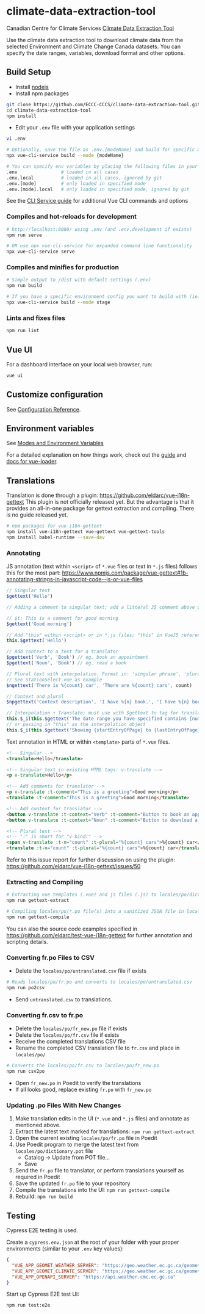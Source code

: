 # climate-data-extraction-tool

Canadian Centre for Climate Services [Climate Data Extraction Tool](https://climate-change.canada.ca/climate-data)

Use the climate data extraction tool to download climate data from the selected
Environment and Climate Change Canada datasets. You can specify the date
ranges, variables, download format and other options.


## Build Setup

- Install [nodejs](https://nodejs.org)
- Install npm packages

```sh
git clone https://github.com/ECCC-CCCS/climate-data-extraction-tool.git
cd climate-data-extraction-tool
npm install
```

- Edit your `.env` file with your application settings

```sh
vi .env

# Optionally, save the file as .env.{modeName} and build for specific modes
npx vue-cli-service build --mode {modeName}

# You can specify env variables by placing the following files in your project root:
.env                # loaded in all cases
.env.local          # loaded in all cases, ignored by git
.env.[mode]         # only loaded in specified mode
.env.[mode].local   # only loaded in specified mode, ignored by git
```

See the [CLI Service guide](https://cli.vuejs.org/guide/cli-service.html) for additional Vue CLI commands and options

### Compiles and hot-reloads for development
```sh
# http://localhost:8080/ using .env (and .env.development if exists)
npm run serve

# OR use npx vue-cli-service for expanded command line functionality
npx vue-cli-service serve
```

### Compiles and minifies for production
```sh
# Simple output to /dist with default settings (.env)
npm run build

# If you have a specific environment config you want to build with (ie. a .env.stage file)
npx vue-cli-service build --mode stage
```

### Lints and fixes files
```sh
npm run lint
```

## Vue UI
For a dashboard interface on your local web browser, run:

```sh
vue ui
```

## Customize configuration
See [Configuration Reference](https://cli.vuejs.org/config/).

## Environment variables
See [Modes and Environment Variables](https://cli.vuejs.org/guide/mode-and-env.html#modes)


For a detailed explanation on how things work, check out the [guide](http://vuejs-templates.github.io/webpack/) and [docs for vue-loader](http://vuejs.github.io/vue-loader).

## Translations

Translation is done through a plugin: https://github.com/eldarc/vue-i18n-gettext
This plugin is not officially released yet. But the advantage is that it provides an all-in-one package for gettext extraction and compiling. There is no guide released yet.

```sh
# npm packages for vue-i18n-gettext
npm install vue-i18n-gettext vue-gettext vue-gettext-tools
npm install babel-runtime --save-dev
```

### Annotating

JS annotation (text within `<script>` of `*.vue` files or text in `*.js` files) follows this for the most part: https://www.npmjs.com/package/vue-gettext#1b-annotating-strings-in-javascript-code--js-or-vue-files

```js
// Singular text
$gettext('Hello')

// Adding a comment to singular text; add a litteral JS comment above $gettext() like so:

// $t: This is a comment for good morning
$gettext('Good morning')

// Add "this" within <script> or in *.js files; "this" in VueJS references the root Vue component, which has plugins, libraries, routers and other APIs loaded in; gettext is a VueJS plugin.
this.$gettext('Hello')

// Add context to a text for a translator
$pgettext('Verb', 'Book') // eg. book an appointment
$pgettext('Noun', 'Book') // eg. read a book

// Plural text with interpolation. Format in: 'singular phrase', 'plural phrase', counter
// See StationSelect.vue as example
$ngettext('There is %{count} car', 'There are %{count} cars', count)

// Context and plural
$npgettext('Context description', 'I have %{n} book.', 'I have %{n} books', n)

// Interpolation + Translate; must use with $gettext to tag for translation
this.$_i(this.$gettext('The date range you have specified contains {numBands} bands and is too large to fit within the file limit (255).'), {numBands: this.dateRangeNumMonths})
// or passing in "this" as the interpolation object
this.$_i(this.$gettext('Showing {startEntryOfPage} to {lastEntryOfPage} of {filteredNumEntries} (filtered from {totalSize} total entries)'), this)
```

Text annotation in HTML or within `<template>` parts of `*.vue` files.
```html
<!-- Singular -->
<translate>Hello</translate>

<!-- Singular text in existing HTML tags: v-translate -->
<p v-translate>Hello</p>

<!-- Add comments for translator -->
<p v-translate :t-comment="This is a greeting">Good morning</p>
<translate :t-comment="This is a greeting">Good morning</translate>

<!-- Add context for translator -->
<button v-translate :t-context="Verb" :t-comment="Button to book an appointment">Book</button>
<button v-translate :t-context="Noun" :t-comment="Button to download a book">Book</button>

<!-- Plural text -->
<!-- ":" is short for "v-bind:" -->
<span v-translate :t-n="count" :t-plural="%{count} cars">%{count} car</span>
<translate :t-n="count" :t-plural="%{count} cars">%{count} car</translate>
```

Refer to this issue report for further discussion on using the plugin: https://github.com/eldarc/vue-i18n-gettext/issues/50

### Extracting and Compiling

```bash
# Extracting vue templates (.vue) and js files (.js) to locales/po/dictionary.pot file
npm run gettext-extract

# Compiling locales/po/*.po file(s) into a sanitized JSON file in locales/json/translations.json
npm run gettext-compile
```

You can also the source code examples specified in https://github.com/eldarc/test-vue-i18n-gettext for further annotation and scripting details.

### Converting fr.po Files to CSV

- Delete the `locales/po/untranslated.csv` file if exists

```bash
# Reads locales/po/fr.po and converts to locales/po/untranslated.csv
npm run po2csv
```

- Send `untranslated.csv` to translations.

### Converting fr.csv to fr.po

- Delete the `locales/po/fr_new.po` file if exists
- Delete the `locales/po/fr.csv` file if exists
- Receive the completed translations CSV file
- Rename the completed CSV translation file to `fr.csv` and place in `locales/po/`

```bash
# Converts the locales/po/fr.csv to locales/po/fr_new.po
npm run csv2po
```

- Open `fr_new.po` in Poedit to verify the translations
- If all looks good, replace existing `fr.po` with `fr_new.po`

### Updating .po Files With New Changes

1. Make translation edits in the UI (`*.vue` and `*.js` files) and annotate as mentioned above.
2. Extract the latest text marked for translations: `npm run gettext-extract`
3. Open the current existing `locales/po/fr.po` file in Poedit
4. Use Poedit program to merge the latest text from `locales/po/dictionary.pot` file
    - Catalog -> Update from POT file...
    - Save
5. Send the `fr.po` file to translator, or perform translations yourself as required in Poedit
6. Save the updated `fr.po` file to your repository
7. Compile the translations into the UI: `npm run gettext-compile`
8. Rebuild: `npm run build`

## Testing

Cypress E2E testing is used.

Create a `cypress.env.json` at the root of your folder with your proper environments (similar to your `.env` key values):
```json
{
  "VUE_APP_GEOMET_WEATHER_SERVER": "https://geo.weather.ec.gc.ca/geomet",
  "VUE_APP_GEOMET_CLIMATE_SERVER": "https://geo.weather.ec.gc.ca/geomet-climate",
  "VUE_APP_OPENAPI_SERVER": "https://api.weather.cmc.ec.gc.ca"
}
```

Start up Cypress E2E test UI:
```bash
npm run test:e2e
```
